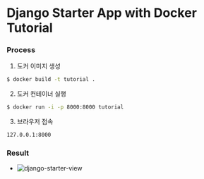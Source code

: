 # Django Starter App with Docker Tutorial

### Process

1. 도커 이미지 생성

```sh
$ docker build -t tutorial .
```

2. 도커 컨테이너 실행

```sh
$ docker run -i -p 8000:8000 tutorial
```

3. 브라우저 접속

```sh
127.0.0.1:8000
```

### Result

- ![django-starter-view](https://user-images.githubusercontent.com/51071806/100499276-8f671c00-31ab-11eb-9cb7-1f31c529ccee.png)
